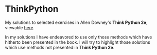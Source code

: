 # ThinkPython
My solutions to selected exercises in Allen Downey's <b>Think Python 2e</b>, viewable [here](https://greenteapress.com/wp/think-python-2e/).

In my solutions I have endeavored to use only those methods which have hitherto been presented in the book.  I will try to highlight those solutions which use methods not presented in <b>Think Python 2e</b>.
